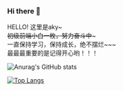 ### Hi there 👋

HELLO! 这里是aky~~~</br>
初级前端小白一枚，努力奋斗中~~~ </br>
一直保持学习，保持成长，绝不摆烂~~~</br>
最最最重要的是记得开心哟！！！ </br>


<!--
**littlewhitehhh/littlewhitehhh** is a ✨ _special_ ✨ repository because its `README.md` (this file) appears on your GitHub profile.

Here are some ideas to get you started:

- 🔭 I’m currently working on ...
- 🌱 I’m currently learning ...
- 👯 I’m looking to collaborate on ...
- 🤔 I’m looking for help with ...
- 💬 Ask me about ...
- 📫 How to reach me: ...
- 😄 Pronouns: ...
- ⚡ Fun fact: ...
-->


<!-- git status -->
![Anurag's GitHub stats](https://github-readme-stats.vercel.app/api?username=littlewhitehhh&show_icons=true&theme=radical)    
<!-- git languages -->
[![Top Langs](https://github-readme-stats.vercel.app/api/top-langs/?username=littlewhitehhh&layout=compact&theme=radical)](https://github.com/anuraghazra/github-readme-stats)
